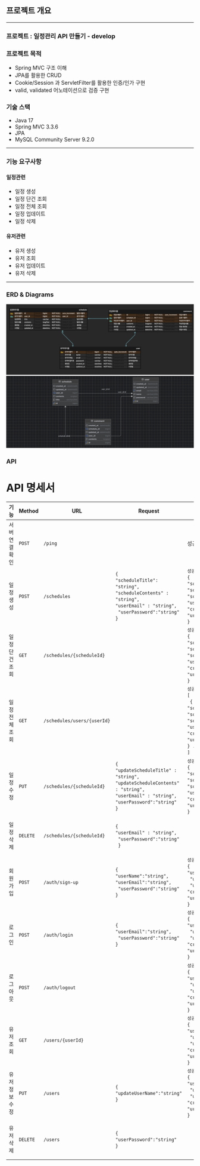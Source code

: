 ## 프로젝트 개요

___

### 프로젝트 : 일정관리 API 만들기 - develop

### 프로젝트 목적

- Spring MVC 구조 이해
- JPA를 활용한 CRUD
- Cookie/Session 과 ServletFilter를 활용한 인증/인가 구현
- valid, validated 어노테이션으로 검증 구현

### 기술 스택

- Java 17
- Spring MVC 3.3.6
- JPA
- MySQL Community Server 9.2.0

____

### 기능 요구사항

#### 일정관련

- 일정 생성
- 일정 단건 조회
- 일정 전체 조회
- 일정 업데이트
- 일정 삭제

#### 유저관련

- 유저 생성
- 유저 조회
- 유저 업데이트
- 유저 삭제

___

### ERD & Diagrams

![](image/schedule-erd2.png)
![](image/db-diagram.png)
### API

# API 명세서

| 기능       | Method   | URL                         | Request                                                                                                                                             | Response                                                                                                                                                                                                                                   | Status Code                                                        |
|----------|----------|-----------------------------|-----------------------------------------------------------------------------------------------------------------------------------------------------|--------------------------------------------------------------------------------------------------------------------------------------------------------------------------------------------------------------------------------------------|--------------------------------------------------------------------|
| 서버 연결확인  | `POST`   | `/ping`                     |                                                                                                                                                     | 성공: `{ "message": "pong" }`                                                                                                                                                                                                                | `200 OK`,<br> `400 Bad Request`,<br>`500 Internal Server Error`    |
| 일정 생성    | `POST`   | `/schedules`                | `{`<br>`"scheduleTitle": "string",`<br>`"scheduleContents" : "string", `<br>`"userEmail" : "string", `<br>` "userPassword":"string"`<br>`}`         | `성공`<br>`{ `<br>`"scheduleId : "Long", `<br>`"scheduleTitle" : "string", `<br>`"scheduleContents":"string",`<br>`"userName":"string", `<br>`"createdAt":"LocalDateTime", `<br>`"ureatedAt":"LocalDateTime" `<br>`}`                        | `201 OK`,<br> `400 Bad Request`                                    | 
| 일정 단건 조회 | `GET`    | `/schedules/{scheduleId}`   |                                                                                                                                                     | `성공` <br> `{ `<br>`"scheduleId : "Long", `<br>`"scheduleTitle" : "string", `<br>`"scheduleContents":"string",`<br>`"userName":"string", `<br>`"createdAt":"LocalDateTime", `<br>`"ureatedAt":"LocalDateTime" `<br>`}`                      | `200 OK`,<br> `404 Not Found`                                      |
| 일정 전체 조회 | `GET`    | `/schedules/users/{userId}` |                                                                                                                                                     | `성공` <br> `[`<br>`  { `<br>`"scheduleId : "Long", `<br>`"scheduleTitle" : "string", `<br>`"scheduleContents":"string",`<br>`"userName":"string", `<br>`"createdAt":"LocalDateTime", `<br>`"ureatedAt":"LocalDateTime" `<br>`} ... `<br>`]` | `200 OK`,<br> `404 Not Found`                                      |
| 일정 수정    | `PUT`    | `/schedules/{scheduleId}`   | `{`<br>`"updateScheduleTitle" : "string",`<br>`"updateScheduleContents" : "string",`<br>`"userEmail" : "string",`<br>`"userPassword":"string"`<br>`}` | `성공` <br> `{ `<br>`"scheduleId : "Long", `<br>`"scheduleTitle" : "string", `<br>`"scheduleContents":"string",`<br>`"userName":"string", `<br>`"createdAt":"LocalDateTime", `<br>`"ureatedAt":"LocalDateTime" `<br>`}`                      | `200 OK`,<br> `404 Not Found`,<br> `401 UnAuthorized`              |
| 일정 삭제    | `DELETE` | `/schedules/{scheduleId}`   | `{`<br>`"userEmail" : "string", `<br>` "userPassword":"string"`<br>` }`                                                                             |                                                                                                                                                                                                                                            | `204 No Content`,<br> `404 Not Found`,<br> `401 UnAuthorized`      |
| 회원가입     | `POST`   | `/auth/sign-up`             | `{`<br>`"userName":"string",`<br>`"userEmail":"string",`<br>` "userPassword":"string"`<br>`}`                                                       | `성공` <br> `{`<br>` "userId" : "Long", `<br>` "userName":"string",`<br>` "userEmail" : "string",`<br>` "createdAt":"LocalDateTime", `<br>`"ureatedAt":"LocalDateTime" `<br>`}`                                                              | `201 OK`,<br> `400 Bad Request`,<br> `409 Confilct User`           |
| 로그인      | `POST`   | `/auth/login`               | `{`<br>`"userEmail":"string",`<br>` "userPassword":"string"`<br>`}`                                                                                 | `성공` <br> `{`<br>` "userId" : "Long", `<br>` "userName":"string",`<br>` "userEmail" : "string",`<br>` "createdAt":"LocalDateTime", `<br>`"ureatedAt":"LocalDateTime" `<br>`}`                                                              | `201 OK`,<br> `404 Not Found User`                                 |
| 로그아웃     | `POST`   | `/auth/logout`              |                                                                                                                                                     | `성공` <br> `{`<br>` "userId" : "Long", `<br>` "userName":"string",`<br>` "userEmail" : "string",`<br>` "createdAt":"LocalDateTime", `<br>`"ureatedAt":"LocalDateTime" `<br>`}`                                                              | `201 OK`,<br> `404 Not Found User`                                 |
| 유저 조회    | `GET`    | `/users/{userId}`           |                                                                                                                                                     | `성공` <br> `{`<br>` "userId" : "Long", `<br>` "userName":"string",`<br>` "userEmail" : "string",`<br>` "createdAt":"LocalDateTime", `<br>`"ureatedAt":"LocalDateTime" `<br>`}`                                                              | `201 OK`,<br> `404 Not Found User`                                 |
| 유저 정보 수정 | `PUT`    | `/users`                    | `{`<br>`"updateUserName":"string"`<br>`}`                                                  | `성공` <br> `{`<br>` "userId" : "Long", `<br>` "userName":"string",`<br>` "userEmail" : "string",`<br>` "createdAt":"LocalDateTime", `<br>`"ureatedAt":"LocalDateTime" `<br>`}`                                                              | `200 OK`,<br> `404 Not Found User`,<br> `401 UnAuthorized`         |
| 유저 삭제    | `DELETE` | `/users`                    | `{`<br>`"userPassword":"string"`<br>`}`                                                                                 |                                                                                                                                                                                                                                            | `204 No Content`,<br> `404 Not Found User`,<br> `401 UnAuthorized` |